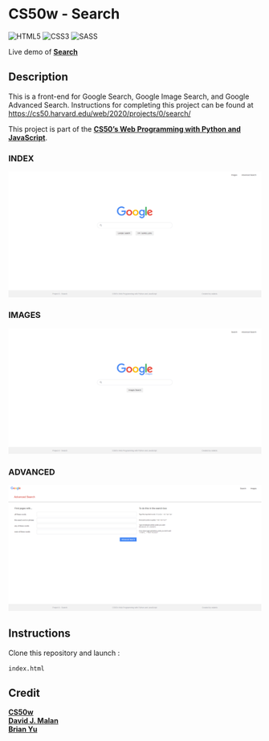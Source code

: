 # CS50w - Search

![HTML5](https://img.shields.io/badge/html5-%23E34F26.svg?style=for-the-badge&logo=html5&logoColor=white)
![CSS3](https://img.shields.io/badge/css3-%231572B6.svg?style=for-the-badge&logo=css3&logoColor=white)
![SASS](https://img.shields.io/badge/Sass-CC6699?style=for-the-badge&logo=sass&logoColor=white)

Live demo of **[Search](https://odakris.github.io/cs50w-search/)**

## Description

This is a front-end for Google Search, Google Image Search, and Google Advanced Search. Instructions for completing this project can be found at https://cs50.harvard.edu/web/2020/projects/0/search/

This project is part of the **[CS50’s Web Programming with Python and JavaScript](https://cs50.harvard.edu/web/2020/)**.

### INDEX

<p align="center">
  <img src="./images/index.png">
</p>

### IMAGES

<p align="center">
  <img src="./images/images.png">
</p>

### ADVANCED

<p align="center">
  <img src="./images/advanced.png">
</p>

## Instructions

Clone this repository and launch :

```
index.html
```

## Credit

**[CS50w](https://pll.harvard.edu/course/cs50s-web-programming-python-and-javascript)**<br>
**[David J. Malan](https://cs.harvard.edu/malan/)**<br>
**[Brian Yu](https://brianyu.me/)**<br>
